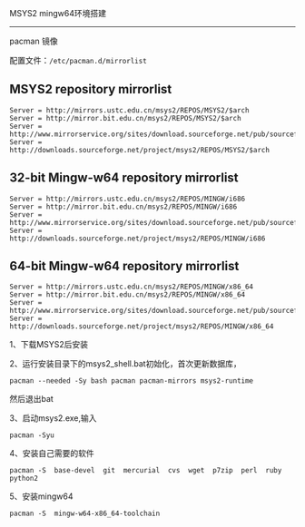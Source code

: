 MSYS2 mingw64环境搭建

---

pacman 镜像

配置文件：`/etc/pacman.d/mirrorlist`

## MSYS2 repository mirrorlist

    Server = http://mirrors.ustc.edu.cn/msys2/REPOS/MSYS2/$arch
    Server = http://mirror.bit.edu.cn/msys2/REPOS/MSYS2/$arch
    Server = http://www.mirrorservice.org/sites/download.sourceforge.net/pub/sourceforge/m/ms/msys2/REPOS/MSYS2/$arch
    Server = http://downloads.sourceforge.net/project/msys2/REPOS/MSYS2/$arch


## 32-bit Mingw-w64 repository mirrorlist

    Server = http://mirrors.ustc.edu.cn/msys2/REPOS/MINGW/i686
    Server = http://mirror.bit.edu.cn/msys2/REPOS/MINGW/i686
    Server = http://www.mirrorservice.org/sites/download.sourceforge.net/pub/sourceforge/m/ms/msys2/REPOS/MINGW/i686
    Server = http://downloads.sourceforge.net/project/msys2/REPOS/MINGW/i686


## 64-bit Mingw-w64 repository mirrorlist

    Server = http://mirrors.ustc.edu.cn/msys2/REPOS/MINGW/x86_64
    Server = http://mirror.bit.edu.cn/msys2/REPOS/MINGW/x86_64
    Server = http://www.mirrorservice.org/sites/download.sourceforge.net/pub/sourceforge/m/ms/msys2/REPOS/MINGW/x86_64
    Server = http://downloads.sourceforge.net/project/msys2/REPOS/MINGW/x86_64


 

1、下载MSYS2后安装

2、运行安装目录下的msys2_shell.bat初始化，首次更新数据库，

    pacman --needed -Sy bash pacman pacman-mirrors msys2-runtime

然后退出bat

3、启动msys2.exe,输入

    pacman -Syu

4、安装自己需要的软件

    pacman -S  base-devel  git  mercurial  cvs  wget  p7zip  perl  ruby  python2

 5、安装mingw64

    pacman -S  mingw-w64-x86_64-toolchain